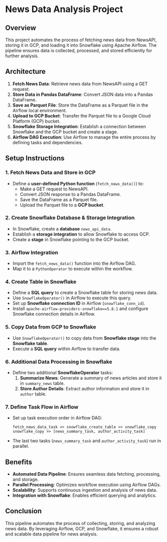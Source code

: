 # News Data Analysis Project

## Overview
This project automates the process of fetching news data from NewsAPI, storing it in GCP, and loading it into Snowflake using Apache Airflow. The pipeline ensures data is collected, processed, and stored efficiently for further analysis.

## Architecture
1. **Fetch News Data**: Retrieve news data from NewsAPI using a GET request.
2. **Store Data in Pandas DataFrame**: Convert JSON data into a Pandas DataFrame.
3. **Save as Parquet File**: Store the DataFrame as a Parquet file in the Airflow local environment.
4. **Upload to GCP Bucket**: Transfer the Parquet file to a Google Cloud Platform (GCP) bucket.
5. **Snowflake Storage Integration**: Establish a connection between Snowflake and the GCP bucket and create a stage.
6. **Airflow DAG Execution**: Use Airflow to manage the entire process by defining tasks and dependencies.

## Setup Instructions
### 1. Fetch News Data and Store in GCP
- Define a **user-defined Python function** (`fetch_news_data()`) to:
  - Make a GET request to NewsAPI.
  - Convert JSON response to a Pandas DataFrame.
  - Save the DataFrame as a Parquet file.
  - Upload the Parquet file to a **GCP bucket**.

### 2. Create Snowflake Database & Storage Integration
- In Snowflake, create a **database** `news_api_data`.
- Establish a **storage integration** to allow Snowflake to access GCP.
- Create a **stage** in Snowflake pointing to the GCP bucket.

### 3. Airflow Integration
- Import the `fetch_news_data()` function into the Airflow DAG.
- Map it to a `PythonOperator` to execute within the workflow.

### 4. Create Table in Snowflake
- Define a **SQL query** to create a Snowflake table for storing news data.
- Use `SnowflakeOperator()` in Airflow to execute this query.
- Set up **Snowflake connection ID** in Airflow (`snowflake_conn_id`).
- Install `apache-airflow-providers-snowflake==5.8.1` and configure Snowflake connection details in Airflow.

### 5. Copy Data from GCP to Snowflake
- Use `SnowflakeOperator()` to copy data from **Snowflake stage** into the **Snowflake table**.
- Execute a **SQL query** within Airflow to transfer data.

### 6. Additional Data Processing in Snowflake
- Define two additional **SnowflakeOperator** tasks:
  1. **Summarize News**: Generate a summary of news articles and store it in `summary_news` table.
  2. **Store Author Details**: Extract author information and store it in `author` table.

### 7. Define Task Flow in Airflow
- Set up task execution order in Airflow DAG:
  ```
  fetch_news_data_task >> snowflake_create_table >> snowflake_copy
  snowflake_copy >> [news_summary_task, author_activity_task]
  ```
- The last two tasks (`news_summary_task` and `author_activity_task`) run in parallel.

## Benefits
- **Automated Data Pipeline**: Ensures seamless data fetching, processing, and storage.
- **Parallel Processing**: Optimizes workflow execution using Airflow DAGs.
- **Scalability**: Supports continuous ingestion and analysis of news data.
- **Integration with Snowflake**: Enables efficient querying and analytics.

## Conclusion
This pipeline automates the process of collecting, storing, and analyzing news data. By leveraging Airflow, GCP, and Snowflake, it ensures a robust and scalable data pipeline for news analysis.

